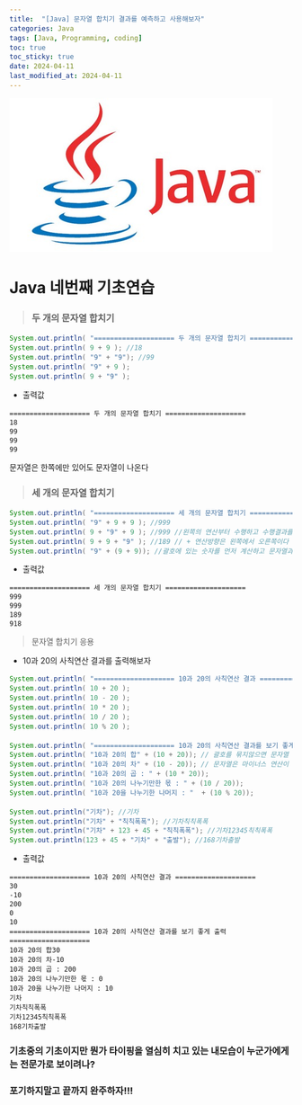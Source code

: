 ```yaml
---
title:  "[Java] 문자열 합치기 결과를 예측하고 사용해보자" 
categories: Java
tags: [Java, Programming, coding]
toc: true
toc_sticky: true
date: 2024-04-11
last_modified_at: 2024-04-11
---
```


![java.png](/assets/images/java.png)

# Java 네번째 기초연습

> ### 두 개의 문자열 합치기

~~~java
System.out.println( "==================== 두 개의 문자열 합치기 ====================");
System.out.println( 9 + 9 ); //18
System.out.println( "9" + "9"); //99
System.out.println( "9" + 9 );
System.out.println( 9 + "9" );
~~~

- 출력값

~~~
==================== 두 개의 문자열 합치기 ====================
18
99
99
99
~~~

문자열은 한쪽에만 있어도 문자열이 나온다

> ### 세 개의 문자열 합치기

~~~java
System.out.println( "==================== 세 개의 문자열 합치기 ====================");
System.out.println( "9" + 9 + 9 ); //999
System.out.println( 9 + "9" + 9 ); //999 //왼쪽의 연산부터 수행하고 수행결과를 오른쪽과 연산함
System.out.println( 9 + 9 + "9" ); //189 // + 연산방향은 왼쪽에서 오른쪽이다 (숫자부터 합쳐져서 18이되고 18과 9가 문자로 합쳐져서 189)
System.out.println( "9" + (9 + 9)); //괄호에 있는 숫자를 먼저 계산하고 문자열과 합쳐지기 떄문에 918이 된다
~~~

- 출력값

~~~
==================== 세 개의 문자열 합치기 ====================
999
999
189
918
~~~

> 문자열 합치기 응용
- 10과 20의 사칙연산 결과를 출력해보자

~~~java
System.out.println( "==================== 10과 20의 사칙연산 결과 ====================");
System.out.println( 10 + 20 );
System.out.println( 10 - 20 );
System.out.println( 10 * 20 );
System.out.println( 10 / 20 );
System.out.println( 10 % 20 );

System.out.println( "==================== 10과 20의 사칙연산 결과를 보기 좋게 출력 ====================");
System.out.println( "10과 20의 합" + (10 + 20)); // 괄호를 묶지않으면 문자열 합치기가 되어서 결과가 1020이 된다 
System.out.println( "10과 20의 차" + (10 - 20)); // 문자열은 마이너스 연산이 불가능하기에 문자열과 마이나스 연산이 불가능하다(반드시 괄호사용)
System.out.println( "10과 20의 곱 : " + (10 * 20));
System.out.println( "10과 20의 나누기만한 몫 : " + (10 / 20));
System.out.println( "10과 20을 나누기한 나머지 : "  + (10 % 20));

System.out.println("기차"); //기차
System.out.println("기차" + "칙칙폭폭"); //기차칙칙폭폭
System.out.println("기차" + 123 + 45 + "칙칙폭폭"); //기차12345칙칙폭폭
System.out.println(123 + 45 + "기차" + "출발"); //168기차출발
~~~

- 출력값

~~~
==================== 10과 20의 사칙연산 결과 ====================
30
-10
200
0
10
==================== 10과 20의 사칙연산 결과를 보기 좋게 출력 ====================
10과 20의 합30
10과 20의 차-10
10과 20의 곱 : 200
10과 20의 나누기만한 몫 : 0
10과 20을 나누기한 나머지 : 10
기차
기차칙칙폭폭
기차12345칙칙폭폭
168기차출발
~~~


### 기초중의 기초이지만 뭔가 타이핑을 열심히 치고 있는 내모습이 누군가에게는 전문가로 보이려나? 

### 포기하지말고 끝까지 완주하자!!!
